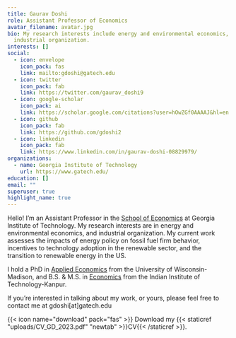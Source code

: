 ```yaml
---
title: Gaurav Doshi
role: Assistant Professor of Economics
avatar_filename: avatar.jpg
bio: My research interests include energy and environmental economics, and
  industrial organization.
interests: []
social:
  - icon: envelope
    icon_pack: fas
    link: mailto:gdoshi@gatech.edu
  - icon: twitter
    icon_pack: fab
    link: https://twitter.com/gaurav_doshi9
  - icon: google-scholar
    icon_pack: ai
    link: https://scholar.google.com/citations?user=hOwZGf0AAAAJ&hl=en
  - icon: github
    icon_pack: fab
    link: https://github.com/gdoshi2
  - icon: linkedin
    icon_pack: fab
    link: https://www.linkedin.com/in/gaurav-doshi-08829979/
organizations:
  - name: Georgia Institute of Technology
    url: https://www.gatech.edu/
education: []
email: ""
superuser: true
highlight_name: true
---
```

Hello! I’m an Assistant Professor in the [School of Economics](https://econ.gatech.edu/) at Georgia Institute of Technology. My research interests are in energy and environmental economics, and industrial organization. My current work assesses the impacts of energy policy on fossil fuel firm behavior, incentives to technology adoption in the renewable sector, and the transition to renewable energy in the US. 

I hold a PhD in [Applied Economics](https://aae.wisc.edu/) from the University of Wisconsin-Madison, and B.S. & M.S.  in [Economics](https://iitk.ac.in/eco/) from the Indian Institute of Technology-Kanpur.

If you’re interested in talking about my work, or yours, please feel free to contact me at gdoshi\[at]gatech.edu

{{< icon name="download" pack="fas" >}} Download my {{< staticref "uploads/CV_GD_2023.pdf" "newtab" >}}CV{{< /staticref >}}.